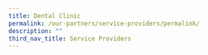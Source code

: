 ```yaml
---
title: Dental Clinic
permalink: /our-partners/service-providers/permalink/
description: ""
third_nav_title: Service Providers
---
```

